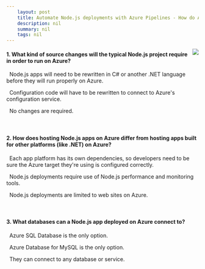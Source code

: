 ```yaml
---
    layout: post
    title: Automate Node.js deployments with Azure Pipelines - How do Azure and Azure DevOps support Node.js applications?
    description: nil
    summary: nil
    tags: nil
---
```



 <a target="_blank" href="https://docs.microsoft.com/en-us/learn/modules/deploy-nodejs/2-azure-support-nodejs/"><i class="fas fa-external-link-alt"></i> </a>
 <img align="right" src="https://docs.microsoft.com/en-us/learn/achievements/azure-devops/deploy-nodejs.svg">
####  1. What kind of source changes will the typical Node.js project require in order to run on Azure?


<i class='far fa-square'></i> &nbsp;&nbsp;Node.js apps will need to be rewritten in C# or another .NET language before they will run properly on Azure.

<i class='far fa-square'></i> &nbsp;&nbsp;Configuration code will have to be rewritten to connect to Azure's configuration service.

<i class='fas fa-check-square' style='color: Dodgerblue;'></i> &nbsp;&nbsp;No changes are required.
<br />
<br />
<br />

####  2. How does hosting Node.js apps on Azure differ from hosting apps built for other platforms (like .NET) on Azure?


<i class='fas fa-check-square' style='color: Dodgerblue;'></i> &nbsp;&nbsp;Each app platform has its own dependencies, so developers need to be sure the Azure target they're using is configured correctly.

<i class='far fa-square'></i> &nbsp;&nbsp;Node.js deployments require use of Node.js performance and monitoring tools.

<i class='far fa-square'></i> &nbsp;&nbsp;Node.js deployments are limited to web sites on Azure.
<br />
<br />
<br />

####  3. What databases can a Node.js app deployed on Azure connect to?


<i class='far fa-square'></i> &nbsp;&nbsp;Azure SQL Database is the only option.

<i class='far fa-square'></i> &nbsp;&nbsp;Azure Database for MySQL is the only option.

<i class='fas fa-check-square' style='color: Dodgerblue;'></i> &nbsp;&nbsp;They can connect to any database or service.
<br />
<br />
<br />

